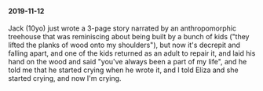 #### 2019-11-12

Jack (10yo) just wrote a 3-page story narrated by an anthropomorphic treehouse that was reminiscing about being built by a bunch of kids ("they lifted the planks of wood onto my shoulders"), but now it's decrepit and falling apart, and one of the kids returned as an adult to repair it, and laid his hand on the wood and said "you've always been a part of my life", and he told me that he started crying when he wrote it, and I told Eliza and she started crying, and now I'm crying.